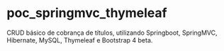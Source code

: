 # poc_springmvc_thymeleaf
CRUD básico de cobrança de títulos, utilizando Springboot, SpringMVC, Hibernate, MySQL, Thymeleaf e Bootstrap 4 beta.
